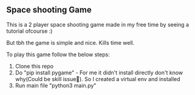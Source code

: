 ## Space shooting Game

This is a 2 player space shooting game made in my free time by seeing a tutorial ofcourse :)

But tbh the game is simple and nice. Kills time well.

To play this game follow the below steps:

1. Clone this repo </br>
2. Do "pip install pygame" - For me it didn't install directly don't know why(Could be skill issue🫠). So I created a virtual env and installed </br>
3. Run main file "python3 main.py"

